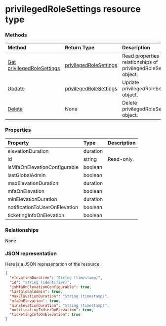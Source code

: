 # privilegedRoleSettings resource type




### Methods

| Method		   | Return Type	|Description|
|:---------------|:--------|:----------|
|[Get privilegedRoleSettings](../api/privilegedrolesettings_get.md) | [privilegedRoleSettings](privilegedrolesettings.md) |Read properties and relationships of privilegedRoleSettings object.|
|[Update](../api/privilegedrolesettings_update.md) | [privilegedRoleSettings](privilegedrolesettings.md)	|Update privilegedRoleSettings object. |
|[Delete](../api/privilegedrolesettings_delete.md) | None |Delete privilegedRoleSettings object. |

### Properties
| Property	   | Type	|Description|
|:---------------|:--------|:----------|
|elevationDuration|duration||
|id|string| Read-only.|
|isMfaOnElevationConfigurable|boolean||
|lastGlobalAdmin|boolean||
|maxElavationDuration|duration||
|mfaOnElevation|boolean||
|minElevationDuration|duration||
|notificationToUserOnElevation|boolean||
|ticketingInfoOnElevation|boolean||

### Relationships
None


### JSON representation

Here is a JSON representation of the resource.

<!-- {
  "blockType": "resource",
  "optionalProperties": [

  ],
  "@odata.type": "microsoft.graph.privilegedRoleSettings"
}-->

```json
{
  "elevationDuration": "String (timestamp)",
  "id": "string (identifier)",
  "isMfaOnElevationConfigurable": true,
  "lastGlobalAdmin": true,
  "maxElavationDuration": "String (timestamp)",
  "mfaOnElevation": true,
  "minElevationDuration": "String (timestamp)",
  "notificationToUserOnElevation": true,
  "ticketingInfoOnElevation": true
}

```

<!-- uuid: 8fcb5dbc-d5aa-4681-8e31-b001d5168d79
2015-10-25 14:57:30 UTC -->
<!-- {
  "type": "#page.annotation",
  "description": "privilegedRoleSettings resource",
  "keywords": "",
  "section": "documentation",
  "tocPath": ""
}-->
